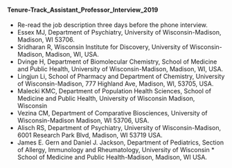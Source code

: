 #### Tenure-Track_Assistant_Professor_Interview_2019
* Re-read the job description three days before the phone interview. 
* Essex MJ, Department of Psychiatry, University of Wisconsin-Madison, Madison, WI 53706.
* Sridharan R, Wisconsin Institute for Discovery, University of Wisconsin-Madison, Madison, WI, USA.
* Dvinge H, Department of Biomolecular Chemistry, School of Medicine and Public Health, University of Wisconsin-Madison, Madison, WI, USA.
* Lingjun Li, School of Pharmacy and Department of Chemistry, University of Wisconsin-Madison, 777 Highland Ave, Madison, WI, 53705, USA.
* Malecki KMC, Department of Population Health Sciences, School of Medicine and Public Health, University of Wisconsin Madison, Wisconsin
* Vezina CM, Department of Comparative Biosciences, University of Wisconsin-Madison Madison, WI 53706, USA.
* Alisch RS, Department of Psychiatry, University of Wisconsin-Madison, 6001 Research Park Blvd, Madison, WI 53719 USA.
* James E. Gern and Daniel J. Jackson, Department of Pediatrics, Section of Allergy, Immunology and Rheumatology, University of Wisconsin * School of Medicine and Public Health-Madison, Madison, WI USA.
